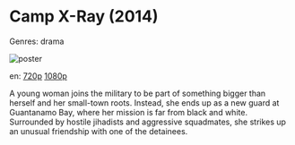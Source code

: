 # Camp X-Ray (2014)

Genres: drama

![poster](http://image.tmdb.org/t/p/w500/oGcmIqOAbV8npgY57u7tqzwPgc.jpg)

en:
  [720p](magnet:?xt=urn:btih:868202102f6240cf62615bc710c1f8be8d6e0c65&dn=Camp+X+Ray+(2014)&tr=udp%3A%2F%2Ftracker.yify-torrents.com%2Fannounce&tr=udp%3A%2F%2Fopen.demonii.com%3A1337&tr=udp%3A%2F%2Fexodus.desync.com%3A6969&tr=udp%3A%2F%2Ftracker.istole.it%3A80&tr=udp%3A%2F%2Ftracker.publicbt.com%3A80&tr=udp%3A%2F%2Ftracker.openbittorrent.com%3A80&tr=udp%3A%2F%2Ftracker.leechers-paradise.org%3A6969&tr=udp%3A%2F%2F9.rarbg.com%3A2710&tr=udp%3A%2F%2Fp4p.arenabg.ch%3A1337&tr=udp%3A%2F%2Fp4p.arenabg.com%3A1337&tr=udp%3A%2F%2Ftracker.coppersurfer.tk%3A6969)
  [1080p](https://extratorrent.cc/download/4140834/Camp+X-Ray+%282014%29+1080p+BrRip+x264+-+YIFY.torrent)
  


A young woman joins the military to be part of something bigger than herself and her small-town roots. Instead, she ends up as a new guard at Guantanamo Bay, where her mission is far from black and white. Surrounded by hostile jihadists and aggressive squadmates, she strikes up an unusual friendship with one of the detainees.